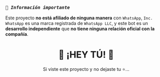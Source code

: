 

### *`🥵 Información importante`*
Este proyecto **no está afiliado de ninguna manera** con `WhatsApp`, `Inc. WhatsApp` es una marca registrada de `WhatsApp LLC`, y este bot es un **desarrollo independiente** que **no tiene ninguna relación oficial con la compañía**.


<div align="center">

# 🌟 ¡HEY TÚ! 🌟  
Si viste este proyecto y no dejaste tu ⭐...
